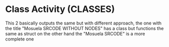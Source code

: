 # Class Activity (CLASSES)

This 2 basically outputs the same but with different approach, the one with the title "Mosuela SRCODE WITHOUT NODES" has a class but functions the same as struct
on the other hand the "Mosuela SRCODE" is a more complete one 
